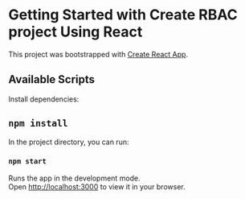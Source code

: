# Getting Started with Create RBAC project Using React

This project was bootstrapped with [Create React App](https://github.com/facebook/create-react-app).

## Available Scripts
 Install dependencies:
## `npm install`
In the project directory, you can run:

### `npm start`

Runs the app in the development mode.\
Open [http://localhost:3000](http://localhost:3000) to view it in your browser.
